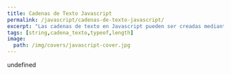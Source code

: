 ```yaml
---
title: Cadenas de Texto Javascript
permalink: /javascript/cadenas-de-texto-javascript/
excerpt: "Las cadenas de texto en Javascript pueden ser creadas mediante texto delimitado por comillas simples o dobles o bien mediante el objeto String."
tags: [string,cadena_texto,typeof,length]
image:
  path: /img/covers/javascript-cover.jpg
---
```

undefined